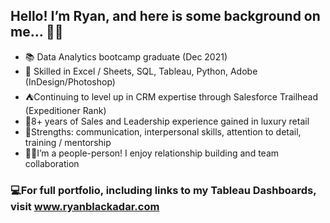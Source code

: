 ## Hello! I’m Ryan, and here is some background on me… 👋🏻 
 
- 📚 Data Analytics bootcamp graduate (Dec 2021)
- 💾 Skilled in Excel / Sheets, SQL, Tableau, Python, Adobe (InDesign/Photoshop)
- ⛺️Continuing to level up in CRM expertise through Salesforce Trailhead (Expeditioner Rank)
- 💎8+ years of Sales and Leadership experience gained in luxury retail 
- 👔Strengths: communication, interpersonal skills, attention to detail, training / mentorship
- 👍🏻I’m a people-person! I enjoy relationship building and team collaboration

### 💻For full portfolio, including links to my Tableau Dashboards, visit www.ryanblackadar.com


<!--
**ryblack0000/ryblack0000** is a ✨ _special_ ✨ repository because its `README.md` (this file) appears on your GitHub profile.

Here are some ideas to get you started:

- 🔭 I’m currently working on ...
- 🌱 I’m currently learning ...
- 👯 I’m looking to collaborate on ...
- 🤔 I’m looking for help with ...
- 💬 Ask me about ...
- 📫 How to reach me: ...
- 😄 Pronouns: ...
- ⚡ Fun fact: ...
-->
